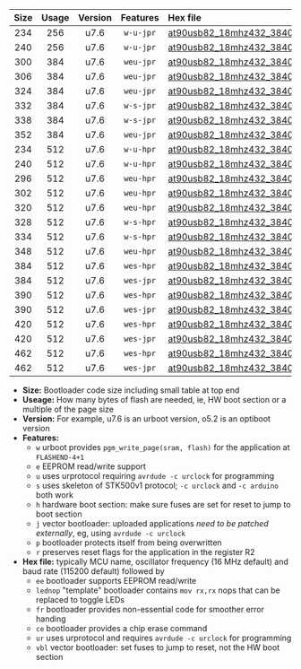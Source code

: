 |Size|Usage|Version|Features|Hex file|
|:-:|:-:|:-:|:-:|:--|
|234|256|u7.6|`w-u-jpr`|[at90usb82_18mhz432_38400bps_ur_vbl.hex](https://raw.githubusercontent.com/stefanrueger/urboot/main//at90usb82_18mhz432_38400bps_ur_vbl.hex)|
|240|256|u7.6|`w-u-jpr`|[at90usb82_18mhz432_38400bps_lednop_ur_vbl.hex](https://raw.githubusercontent.com/stefanrueger/urboot/main//at90usb82_18mhz432_38400bps_lednop_ur_vbl.hex)|
|300|384|u7.6|`weu-jpr`|[at90usb82_18mhz432_38400bps_ee_ur_vbl.hex](https://raw.githubusercontent.com/stefanrueger/urboot/main//at90usb82_18mhz432_38400bps_ee_ur_vbl.hex)|
|306|384|u7.6|`weu-jpr`|[at90usb82_18mhz432_38400bps_ee_lednop_ur_vbl.hex](https://raw.githubusercontent.com/stefanrueger/urboot/main//at90usb82_18mhz432_38400bps_ee_lednop_ur_vbl.hex)|
|324|384|u7.6|`weu-jpr`|[at90usb82_18mhz432_38400bps_ee_lednop_fr_ur_vbl.hex](https://raw.githubusercontent.com/stefanrueger/urboot/main//at90usb82_18mhz432_38400bps_ee_lednop_fr_ur_vbl.hex)|
|332|384|u7.6|`w-s-jpr`|[at90usb82_18mhz432_38400bps_vbl.hex](https://raw.githubusercontent.com/stefanrueger/urboot/main//at90usb82_18mhz432_38400bps_vbl.hex)|
|338|384|u7.6|`w-s-jpr`|[at90usb82_18mhz432_38400bps_lednop_vbl.hex](https://raw.githubusercontent.com/stefanrueger/urboot/main//at90usb82_18mhz432_38400bps_lednop_vbl.hex)|
|352|384|u7.6|`weu-jpr`|[at90usb82_18mhz432_38400bps_ee_lednop_fr_ce_ur_vbl.hex](https://raw.githubusercontent.com/stefanrueger/urboot/main//at90usb82_18mhz432_38400bps_ee_lednop_fr_ce_ur_vbl.hex)|
|234|512|u7.6|`w-u-hpr`|[at90usb82_18mhz432_38400bps_ur.hex](https://raw.githubusercontent.com/stefanrueger/urboot/main//at90usb82_18mhz432_38400bps_ur.hex)|
|240|512|u7.6|`w-u-hpr`|[at90usb82_18mhz432_38400bps_lednop_ur.hex](https://raw.githubusercontent.com/stefanrueger/urboot/main//at90usb82_18mhz432_38400bps_lednop_ur.hex)|
|296|512|u7.6|`weu-hpr`|[at90usb82_18mhz432_38400bps_ee_ur.hex](https://raw.githubusercontent.com/stefanrueger/urboot/main//at90usb82_18mhz432_38400bps_ee_ur.hex)|
|302|512|u7.6|`weu-hpr`|[at90usb82_18mhz432_38400bps_ee_lednop_ur.hex](https://raw.githubusercontent.com/stefanrueger/urboot/main//at90usb82_18mhz432_38400bps_ee_lednop_ur.hex)|
|320|512|u7.6|`weu-hpr`|[at90usb82_18mhz432_38400bps_ee_lednop_fr_ur.hex](https://raw.githubusercontent.com/stefanrueger/urboot/main//at90usb82_18mhz432_38400bps_ee_lednop_fr_ur.hex)|
|328|512|u7.6|`w-s-hpr`|[at90usb82_18mhz432_38400bps.hex](https://raw.githubusercontent.com/stefanrueger/urboot/main//at90usb82_18mhz432_38400bps.hex)|
|334|512|u7.6|`w-s-hpr`|[at90usb82_18mhz432_38400bps_lednop.hex](https://raw.githubusercontent.com/stefanrueger/urboot/main//at90usb82_18mhz432_38400bps_lednop.hex)|
|348|512|u7.6|`weu-hpr`|[at90usb82_18mhz432_38400bps_ee_lednop_fr_ce_ur.hex](https://raw.githubusercontent.com/stefanrueger/urboot/main//at90usb82_18mhz432_38400bps_ee_lednop_fr_ce_ur.hex)|
|384|512|u7.6|`wes-hpr`|[at90usb82_18mhz432_38400bps_ee.hex](https://raw.githubusercontent.com/stefanrueger/urboot/main//at90usb82_18mhz432_38400bps_ee.hex)|
|384|512|u7.6|`wes-jpr`|[at90usb82_18mhz432_38400bps_ee_vbl.hex](https://raw.githubusercontent.com/stefanrueger/urboot/main//at90usb82_18mhz432_38400bps_ee_vbl.hex)|
|390|512|u7.6|`wes-hpr`|[at90usb82_18mhz432_38400bps_ee_lednop.hex](https://raw.githubusercontent.com/stefanrueger/urboot/main//at90usb82_18mhz432_38400bps_ee_lednop.hex)|
|390|512|u7.6|`wes-jpr`|[at90usb82_18mhz432_38400bps_ee_lednop_vbl.hex](https://raw.githubusercontent.com/stefanrueger/urboot/main//at90usb82_18mhz432_38400bps_ee_lednop_vbl.hex)|
|420|512|u7.6|`wes-hpr`|[at90usb82_18mhz432_38400bps_ee_lednop_fr.hex](https://raw.githubusercontent.com/stefanrueger/urboot/main//at90usb82_18mhz432_38400bps_ee_lednop_fr.hex)|
|420|512|u7.6|`wes-jpr`|[at90usb82_18mhz432_38400bps_ee_lednop_fr_vbl.hex](https://raw.githubusercontent.com/stefanrueger/urboot/main//at90usb82_18mhz432_38400bps_ee_lednop_fr_vbl.hex)|
|462|512|u7.6|`wes-hpr`|[at90usb82_18mhz432_38400bps_ee_lednop_fr_ce.hex](https://raw.githubusercontent.com/stefanrueger/urboot/main//at90usb82_18mhz432_38400bps_ee_lednop_fr_ce.hex)|
|462|512|u7.6|`wes-jpr`|[at90usb82_18mhz432_38400bps_ee_lednop_fr_ce_vbl.hex](https://raw.githubusercontent.com/stefanrueger/urboot/main//at90usb82_18mhz432_38400bps_ee_lednop_fr_ce_vbl.hex)|

- **Size:** Bootloader code size including small table at top end
- **Useage:** How many bytes of flash are needed, ie, HW boot section or a multiple of the page size
- **Version:** For example, u7.6 is an urboot version, o5.2 is an optiboot version
- **Features:**
  + `w` urboot provides `pgm_write_page(sram, flash)` for the application at `FLASHEND-4+1`
  + `e` EEPROM read/write support
  + `u` uses urprotocol requiring `avrdude -c urclock` for programming
  + `s` uses skeleton of STK500v1 protocol; `-c urclock` and `-c arduino` both work
  + `h` hardware boot section: make sure fuses are set for reset to jump to boot section
  + `j` vector bootloader: uploaded applications *need to be patched externally*, eg, using `avrdude -c urclock`
  + `p` bootloader protects itself from being overwritten
  + `r` preserves reset flags for the application in the register R2
- **Hex file:** typically MCU name, oscillator frequency (16 MHz default) and baud rate (115200 default) followed by
  + `ee` bootloader supports EEPROM read/write
  + `lednop` "template" bootloader contains `mov rx,rx` nops that can be replaced to toggle LEDs
  + `fr` bootloader provides non-essential code for smoother error handing
  + `ce` bootloader provides a chip erase command
  + `ur` uses urprotocol and requires `avrdude -c urclock` for programming
  + `vbl` vector bootloader: set fuses to jump to reset, not the HW boot section

